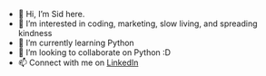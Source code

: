 - 👋 Hi, I’m Sid here. 
- 👀 I’m interested in coding, marketing, slow living, and spreading kindness
- 🌱 I’m currently learning Python
- 💞️ I’m looking to collaborate on Python :D
- 📫 Connect with me on [LinkedIn](linkedin.com/in/siddheshgarg)

<!---
siddheshgarg/siddheshgarg is a ✨ special ✨ repository because its `README.md` (this file) appears on your GitHub profile.
You can click the Preview link to take a look at your changes.
--->
